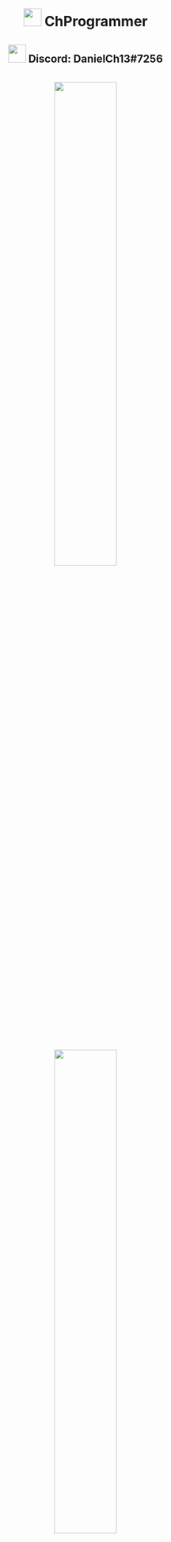 <p align="center">
  <h1 align="center">
    <img width="36px" src="https://cdn3.iconfinder.com/data/icons/logos-and-brands-adobe/512/84_Dev-512.png"/>
     ChProgrammer
  </h1>
  <h2 align="center">
    <img width="36px" src="https://cdn4.iconfinder.com/data/icons/logos-and-brands/512/91_Discord_logo_logos-512.png"/>
     Discord: DanielCh13#7256
  </h2>
</p>
<br>
<div align="center">
  <img width="50%" src="https://github-readme-stats.vercel.app/api?username=ChProgrammer&count_private=true&show_icons=true&theme=dark" />
  <img width="50%" src="https://github-readme-stats.vercel.app/api/wakatime?username=ChProgrammer&theme=dark" />
  <img width="50%" src="https://github-readme-stats.vercel.app/api/top-langs/?username=ChProgrammer&layout=compact&theme=dark" />
</div>
